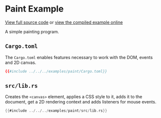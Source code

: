 # Paint Example

[View full source code][code] or [view the compiled example online][online]

[online]: https://wasm-bindgen.github.io/wasm-bindgen/exbuild/paint/
[code]: https://github.com/wasm-bindgen/wasm-bindgen/tree/master/examples/paint

A simple painting program.

## `Cargo.toml`

The `Cargo.toml` enables features necessary to work with the DOM, events and
2D canvas.

```toml
{{#include ../../../examples/paint/Cargo.toml}}
```

## `src/lib.rs`

Creates the `<canvas>` element, applies a CSS style to it, adds it to the document,
get a 2D rendering context and adds listeners for mouse events.

```rust
{{#include ../../../examples/paint/src/lib.rs}}
```
